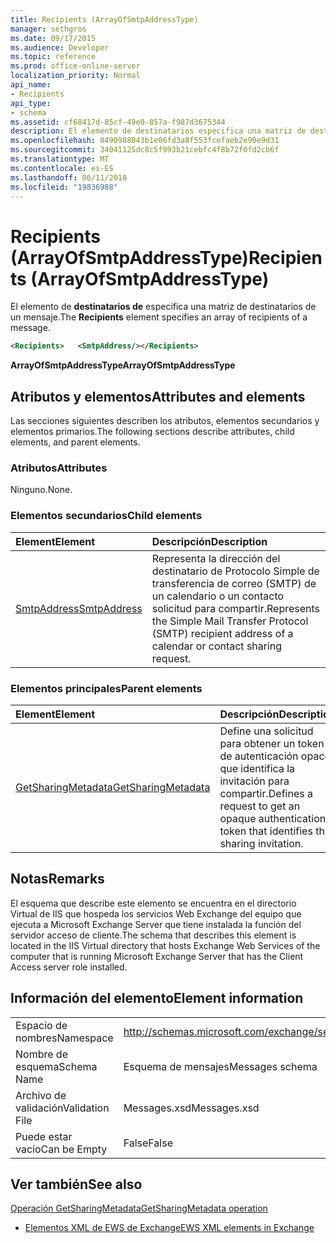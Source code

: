```yaml
---
title: Recipients (ArrayOfSmtpAddressType)
manager: sethgros
ms.date: 09/17/2015
ms.audience: Developer
ms.topic: reference
ms.prod: office-online-server
localization_priority: Normal
api_name:
- Recipients
api_type:
- schema
ms.assetid: cf68417d-85cf-49e0-857a-f987d3675344
description: El elemento de destinatarios especifica una matriz de destinatarios de un mensaje.
ms.openlocfilehash: 8490988043b1e06fd3a8f553fcefaeb2e90e9d31
ms.sourcegitcommit: 34041125dc8c5f993b21cebfc4f8b72f0fd2cb6f
ms.translationtype: MT
ms.contentlocale: es-ES
ms.lasthandoff: 06/11/2018
ms.locfileid: "19836988"
---
```

# <a name="recipients-arrayofsmtpaddresstype"></a><span data-ttu-id="514df-103">Recipients (ArrayOfSmtpAddressType)</span><span class="sxs-lookup"><span data-stu-id="514df-103">Recipients (ArrayOfSmtpAddressType)</span></span>

<span data-ttu-id="514df-104">El elemento de **destinatarios de** especifica una matriz de destinatarios de un mensaje.</span><span class="sxs-lookup"><span data-stu-id="514df-104">The **Recipients** element specifies an array of recipients of a message.</span></span> 
  
```xml
<Recipients>   <SmtpAddress/></Recipients>
```

 <span data-ttu-id="514df-105">**ArrayOfSmtpAddressType**</span><span class="sxs-lookup"><span data-stu-id="514df-105">**ArrayOfSmtpAddressType**</span></span>
## <a name="attributes-and-elements"></a><span data-ttu-id="514df-106">Atributos y elementos</span><span class="sxs-lookup"><span data-stu-id="514df-106">Attributes and elements</span></span>

<span data-ttu-id="514df-107">Las secciones siguientes describen los atributos, elementos secundarios y elementos primarios.</span><span class="sxs-lookup"><span data-stu-id="514df-107">The following sections describe attributes, child elements, and parent elements.</span></span>
  
### <a name="attributes"></a><span data-ttu-id="514df-108">Atributos</span><span class="sxs-lookup"><span data-stu-id="514df-108">Attributes</span></span>

<span data-ttu-id="514df-109">Ninguno.</span><span class="sxs-lookup"><span data-stu-id="514df-109">None.</span></span>
  
### <a name="child-elements"></a><span data-ttu-id="514df-110">Elementos secundarios</span><span class="sxs-lookup"><span data-stu-id="514df-110">Child elements</span></span>

|<span data-ttu-id="514df-111">**Element**</span><span class="sxs-lookup"><span data-stu-id="514df-111">**Element**</span></span>|<span data-ttu-id="514df-112">**Descripción**</span><span class="sxs-lookup"><span data-stu-id="514df-112">**Description**</span></span>|
|:-----|:-----|
|[<span data-ttu-id="514df-113">SmtpAddress</span><span class="sxs-lookup"><span data-stu-id="514df-113">SmtpAddress</span></span>](smtpaddress.md) <br/> |<span data-ttu-id="514df-114">Representa la dirección del destinatario de Protocolo Simple de transferencia de correo (SMTP) de un calendario o un contacto solicitud para compartir.</span><span class="sxs-lookup"><span data-stu-id="514df-114">Represents the Simple Mail Transfer Protocol (SMTP) recipient address of a calendar or contact sharing request.</span></span>  <br/> |
   
### <a name="parent-elements"></a><span data-ttu-id="514df-115">Elementos principales</span><span class="sxs-lookup"><span data-stu-id="514df-115">Parent elements</span></span>

|<span data-ttu-id="514df-116">**Element**</span><span class="sxs-lookup"><span data-stu-id="514df-116">**Element**</span></span>|<span data-ttu-id="514df-117">**Descripción**</span><span class="sxs-lookup"><span data-stu-id="514df-117">**Description**</span></span>|
|:-----|:-----|
|[<span data-ttu-id="514df-118">GetSharingMetadata</span><span class="sxs-lookup"><span data-stu-id="514df-118">GetSharingMetadata</span></span>](getsharingmetadata.md) <br/> |<span data-ttu-id="514df-119">Define una solicitud para obtener un token de autenticación opaco que identifica la invitación para compartir.</span><span class="sxs-lookup"><span data-stu-id="514df-119">Defines a request to get an opaque authentication token that identifies the sharing invitation.</span></span>  <br/> |
   
## <a name="remarks"></a><span data-ttu-id="514df-120">Notas</span><span class="sxs-lookup"><span data-stu-id="514df-120">Remarks</span></span>

<span data-ttu-id="514df-121">El esquema que describe este elemento se encuentra en el directorio Virtual de IIS que hospeda los servicios Web Exchange del equipo que ejecuta a Microsoft Exchange Server que tiene instalada la función del servidor acceso de cliente.</span><span class="sxs-lookup"><span data-stu-id="514df-121">The schema that describes this element is located in the IIS Virtual directory that hosts Exchange Web Services of the computer that is running Microsoft Exchange Server that has the Client Access server role installed.</span></span>
  
## <a name="element-information"></a><span data-ttu-id="514df-122">Información del elemento</span><span class="sxs-lookup"><span data-stu-id="514df-122">Element information</span></span>

|||
|:-----|:-----|
|<span data-ttu-id="514df-123">Espacio de nombres</span><span class="sxs-lookup"><span data-stu-id="514df-123">Namespace</span></span>  <br/> |http://schemas.microsoft.com/exchange/services/2006/messages  <br/> |
|<span data-ttu-id="514df-124">Nombre de esquema</span><span class="sxs-lookup"><span data-stu-id="514df-124">Schema Name</span></span>  <br/> |<span data-ttu-id="514df-125">Esquema de mensajes</span><span class="sxs-lookup"><span data-stu-id="514df-125">Messages schema</span></span>  <br/> |
|<span data-ttu-id="514df-126">Archivo de validación</span><span class="sxs-lookup"><span data-stu-id="514df-126">Validation File</span></span>  <br/> |<span data-ttu-id="514df-127">Messages.xsd</span><span class="sxs-lookup"><span data-stu-id="514df-127">Messages.xsd</span></span>  <br/> |
|<span data-ttu-id="514df-128">Puede estar vacío</span><span class="sxs-lookup"><span data-stu-id="514df-128">Can be Empty</span></span>  <br/> |<span data-ttu-id="514df-129">False</span><span class="sxs-lookup"><span data-stu-id="514df-129">False</span></span>  <br/> |
   
## <a name="see-also"></a><span data-ttu-id="514df-130">Ver también</span><span class="sxs-lookup"><span data-stu-id="514df-130">See also</span></span>



[<span data-ttu-id="514df-131">Operación GetSharingMetadata</span><span class="sxs-lookup"><span data-stu-id="514df-131">GetSharingMetadata operation</span></span>](getsharingmetadata-operation.md)


- [<span data-ttu-id="514df-132">Elementos XML de EWS de Exchange</span><span class="sxs-lookup"><span data-stu-id="514df-132">EWS XML elements in Exchange</span></span>](ews-xml-elements-in-exchange.md)

